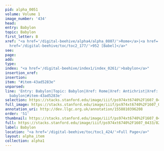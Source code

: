 ```yaml
---
pid: alpha_0051
volume: Volume 1
image_number: '434'
head: 
entry: Babylon
topic: Babylon
first_letter: B
xref: "<a href='/digital-beehive/alpha4/alpha_0807/'>Rome</a>|<a href='/digital-beehive/alpha1/alpha_0033/'>Antichrist</a>|<a
  href='/digital-beehive/toc/toc2_177/'>952 [Babel]</a>"
see: 
page: 
add: 
type: 
index: "<a href='/digital-beehive/index1/index_0261/'>babylon</a>"
insertion_xref: 
insertion: 
item: "#item-43ad5283e"
unparsed: 
line: 'Entry: Babylon|Topic: Babylon|Xref: Rome|Xref: Antichrist|Xref: 952 [Babel]|Index:
  babylon|#item-43ad5283e'
selection: https://stacks.stanford.edu/image/iiif/ps974xt6740%2F1607_0433/826,4020,2941,506/full/0/default.jpg
full_image: https://stacks.stanford.edu/image/iiif/ps974xt6740%2F1607_0433/full/full/0/default.jpg
annotation_uri: http://dev.llgc.org.uk/annotation/1558810396208
order: '51'
thumbnail: https://stacks.stanford.edu/image/iiif/ps974xt6740%2F1607_0433/826,4020,600,180/250,/0/default.jpg
full: https://stacks.stanford.edu/image/iiif/ps974xt6740%2F1607_0433/826,4020,2941,506/full/0/default.jpg
label: Babylon
location: "<a href='/digital-beehive/toc/toc1_424/'>Full Page</a>"
layout: alpha_item
collection: alpha1
---
```

